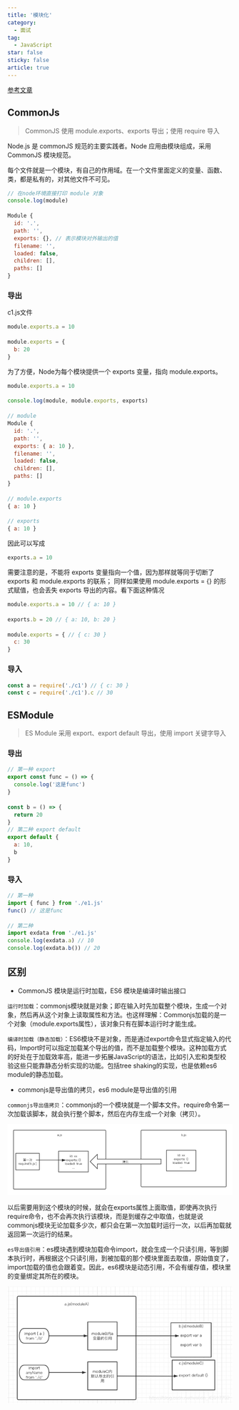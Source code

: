 ```yaml
---
title: '模块化'
category:
  - 面试
tag:
  - JavaScript
star: false
sticky: false  
article: true
---
```


[参考文章](https://blog.csdn.net/weixin_43917792/article/details/118668349)

## CommonJs

> CommonJS 使用 module.exports、exports 导出；使用 require 导入

Node.js 是 commonJS 规范的主要实践者。Node 应用由模块组成，采用 CommonJS 模块规范。

每个文件就是一个模块，有自己的作用域。在一个文件里面定义的变量、函数、类，都是私有的，对其他文件不可见。

``` js
// 在node环境直接打印 module 对象
console.log(module)

Module {
  id: '.',
  path: '',
  exports: {}, // 表示模块对外输出的值
  filename: '',
  loaded: false,
  children: [],
  paths: []
}
```

### 导出

c1.js文件

``` js
module.exports.a = 10

module.exports = {
  b: 20
}
```

为了方便，Node为每个模块提供一个 exports 变量，指向 module.exports。

``` js
module.exports.a = 10

console.log(module, module.exports, exports)

// module
Module {
  id: '.',
  path: '',
  exports: { a: 10 },
  filename: '',
  loaded: false,
  children: [],
  paths: []
}

// module.exports
{ a: 10 }

// exports
{ a: 10 }
```

因此可以写成

``` js
exports.a = 10
```

需要注意的是，不能将 exports 变量指向一个值，因为那样就等同于切断了exports 和 module.exports 的联系；
同样如果使用 module.exports = {} 的形式赋值，也会丢失 exports 导出的内容。看下面这种情况

``` js
module.exports.a = 10 // { a: 10 }

exports.b = 20 // { a: 10, b: 20 }

module.exports = { // { c: 30 }
  c: 30
}
```

### 导入

``` js
const a = require('./c1') // { c: 30 }
const c = require('./c1').c // 30
```

## ESModule

> ES Module 采用 export、export default 导出，使用 import 关键字导入

### 导出

``` js
// 第一种 export
export const func = () => {
  console.log('这是func')
}

const b = () => {
  return 20
}
// 第二种 export default
export default {
  a: 10,
  b
}
```

### 导入

``` js
// 第一种
import { func } from './e1.js'
func() // 这是func

// 第二种
import exdata from './e1.js'
console.log(exdata.a) // 10
console.log(exdata.b()) // 20
```

## 区别

- CommonJS 模块是运行时加载，ES6 模块是编译时输出接口

`运行时加载`：commonjs模块就是对象；即在输入时先加载整个模块，生成一个对象，然后再从这个对象上读取属性和方法。也这样理解：Commonjs加载的是一个对象（module.exports属性），该对象只有在脚本运行时才能生成。

`编译时加载（静态加载）`：ES6模块不是对象，而是通过export命令显式指定输入的代码，Import时可以指定加载某个导出的值，而不是加载整个模块。这种加载方式的好处在于加载效率高，能进一步拓展JavaScript的语法，比如引入宏和类型校验这些只能靠静态分析实现的功能。包括tree shaking的实现，也是依赖es6 module的静态加载。

- commonjs是导出值的拷贝，es6 module是导出值的引用

`commonjs导出值拷贝`：commonjs的一个模块就是一个脚本文件。require命令第一次加载该脚本，就会执行整个脚本，然后在内存生成一个对象（拷贝）。

![](/images/javascript/commonjs值拷贝.png)

以后需要用到这个模块的时候，就会在exports属性上面取值，即使再次执行require命令，也不会再次执行该模块，而是到缓存之中取值，也就是说commonjs模块无论加载多少次，都只会在第一次加载时运行一次，以后再加载就返回第一次运行的结果。

`es导出值引用`：es模块遇到模块加载命令import，就会生成一个只读引用，等到脚本执行时，再根据这个只读引用，到被加载的那个模块里面去取值，原始值变了，import加载的值也会跟着变。因此，es6模块是动态引用，不会有缓存值，模块里的变量绑定其所在的模块。

![](/images/javascript/esmodule值引用.png)